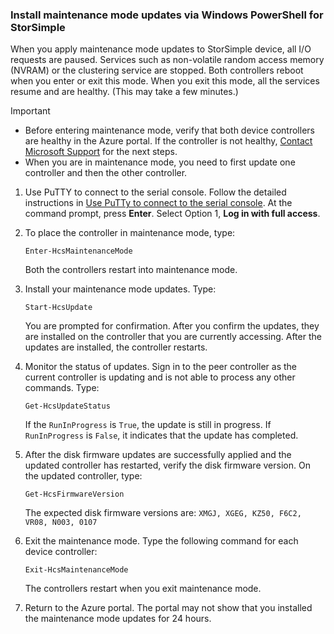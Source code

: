 ### Install maintenance mode updates via Windows PowerShell for StorSimple

When you apply maintenance mode updates to StorSimple device, all I/O requests are paused. Services such as non-volatile random access memory (NVRAM) or the clustering service are stopped. Both controllers reboot when you enter or exit this mode. When you exit this mode, all the services resume and are healthy. (This may take a few minutes.)

> [!IMPORTANT]
> * Before entering maintenance mode, verify that both device controllers are healthy in the Azure portal. If the controller is not healthy, [Contact Microsoft Support](../articles/storsimple/storsimple-8000-contact-microsoft-support.md) for the next steps.
> * When you are in maintenance mode, you need to first update one controller and then the other controller.

1. Use PuTTY to connect to the serial console. Follow the detailed instructions in [Use PuTTy to connect to the serial console](../articles/storsimple/storsimple-8000-deployment-walkthrough-u2.md#use-putty-to-connect-to-the-device-serial-console). At the command prompt, press **Enter**. Select Option 1, **Log in with full access**.

2. To place the controller in maintenance mode, type:
    
    `Enter-HcsMaintenanceMode`

    Both the controllers restart into maintenance mode.

3. Install your maintenance mode updates. Type:

    `Start-HcsUpdate`

    You are prompted for confirmation. After you confirm the updates, they are installed on the controller that you are currently accessing. After the updates are installed, the controller restarts.

4. Monitor the status of updates. Sign in to the peer controller as the current controller is updating and is not able to process any other commands. Type:

    `Get-HcsUpdateStatus`

    If the `RunInProgress` is `True`, the update is still in progress. If `RunInProgress` is `False`, it indicates that the update has completed.

5. After the disk firmware updates are successfully applied and the updated controller has restarted, verify the disk firmware version. On the updated controller, type:

    `Get-HcsFirmwareVersion`
   
    The expected disk firmware versions are:
    `XMGJ, XGEG, KZ50, F6C2, VR08, N003, 0107`

6. Exit the maintenance mode. Type the following command for each device controller:

    `Exit-HcsMaintenanceMode`

    The controllers restart when you exit maintenance mode.

7. Return to the Azure portal. The portal may not show that you installed the maintenance mode updates for 24 hours.
